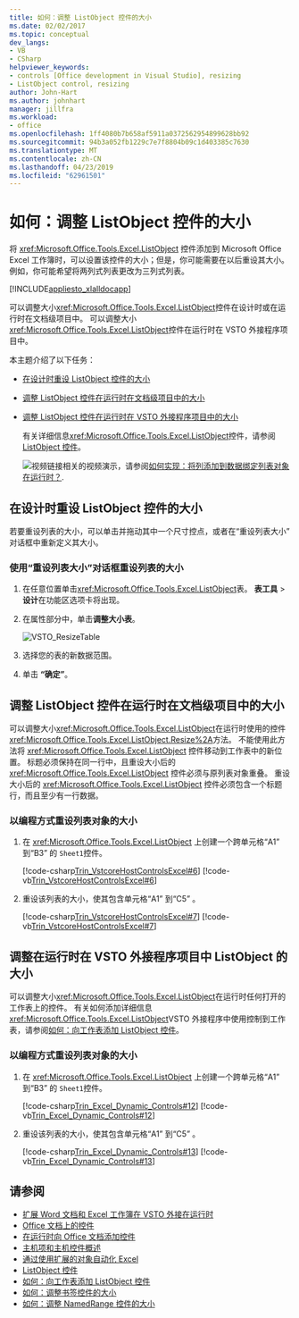 ```yaml
---
title: 如何：调整 ListObject 控件的大小
ms.date: 02/02/2017
ms.topic: conceptual
dev_langs:
- VB
- CSharp
helpviewer_keywords:
- controls [Office development in Visual Studio], resizing
- ListObject control, resizing
author: John-Hart
ms.author: johnhart
manager: jillfra
ms.workload:
- office
ms.openlocfilehash: 1ff4080b7b658af5911a0372562954899628bb92
ms.sourcegitcommit: 94b3a052fb1229c7e7f8804b09c1d403385c7630
ms.translationtype: MT
ms.contentlocale: zh-CN
ms.lasthandoff: 04/23/2019
ms.locfileid: "62961501"
---
```

# <a name="how-to-resize-listobject-controls"></a>如何：调整 ListObject 控件的大小
  将 <xref:Microsoft.Office.Tools.Excel.ListObject> 控件添加到 Microsoft Office Excel 工作簿时，可以设置该控件的大小；但是，你可能需要在以后重设其大小。 例如，你可能希望将两列式列表更改为三列式列表。

 [!INCLUDE[appliesto_xlalldocapp](../vsto/includes/appliesto-xlalldocapp-md.md)]

 可以调整大小<xref:Microsoft.Office.Tools.Excel.ListObject>控件在设计时或在运行时在文档级项目中。 可以调整大小<xref:Microsoft.Office.Tools.Excel.ListObject>控件在运行时在 VSTO 外接程序项目中。

 本主题介绍了以下任务：

- [在设计时重设 ListObject 控件的大小](#designtime)

- [调整 ListObject 控件在运行时在文档级项目中的大小](#runtimedoclevel)

- [调整 ListObject 控件在运行时在 VSTO 外接程序项目中的大小](#runtimeaddin)

  有关详细信息<xref:Microsoft.Office.Tools.Excel.ListObject>控件，请参阅[ListObject 控件](../vsto/listobject-control.md)。

  ![视频链接](../vsto/media/playvideo.gif "链接至视频")相关的视频演示，请参阅[如何实现：将列添加到数据绑定列表对象在运行时？](http://go.microsoft.com/fwlink/?LinkID=130318).

## <a name="designtime"></a> 在设计时重设 ListObject 控件的大小
 若要重设列表的大小，可以单击并拖动其中一个尺寸控点，或者在“重设列表大小”  对话框中重新定义其大小。

### <a name="to-resize-a-list-by-using-the-resize-list-dialog-box"></a>使用“重设列表大小”对话框重设列表的大小

1. 在任意位置单击<xref:Microsoft.Office.Tools.Excel.ListObject>表。 **表工具** > **设计**在功能区选项卡将出现。

2. 在属性部分中，单击**调整大小表**。

    ![VSTO_ResizeTable](../vsto/media/vsto-resizetable.png)

3. 选择您的表的新数据范围。

4. 单击 **“确定”**。

## <a name="runtimedoclevel"></a> 调整 ListObject 控件在运行时在文档级项目中的大小
 可以调整大小<xref:Microsoft.Office.Tools.Excel.ListObject>在运行时使用的控件<xref:Microsoft.Office.Tools.Excel.ListObject.Resize%2A>方法。 不能使用此方法将 <xref:Microsoft.Office.Tools.Excel.ListObject> 控件移动到工作表中的新位置。 标题必须保持在同一行中，且重设大小后的 <xref:Microsoft.Office.Tools.Excel.ListObject> 控件必须与原列表对象重叠。 重设大小后的 <xref:Microsoft.Office.Tools.Excel.ListObject> 控件必须包含一个标题行，而且至少有一行数据。

### <a name="to-resize-a-list-object-programmatically"></a>以编程方式重设列表对象的大小

1. 在 <xref:Microsoft.Office.Tools.Excel.ListObject> 上创建一个跨单元格“A1”  到“B3”  的 `Sheet1`控件。

     [!code-csharp[Trin_VstcoreHostControlsExcel#6](../vsto/codesnippet/CSharp/Trin_VstcoreHostControlsExcelCS/Sheet1.cs#6)]
     [!code-vb[Trin_VstcoreHostControlsExcel#6](../vsto/codesnippet/VisualBasic/Trin_VstcoreHostControlsExcelVB/Sheet1.vb#6)]

2. 重设该列表的大小，使其包含单元格“A1”  到“C5” 。

     [!code-csharp[Trin_VstcoreHostControlsExcel#7](../vsto/codesnippet/CSharp/Trin_VstcoreHostControlsExcelCS/Sheet1.cs#7)]
     [!code-vb[Trin_VstcoreHostControlsExcel#7](../vsto/codesnippet/VisualBasic/Trin_VstcoreHostControlsExcelVB/Sheet1.vb#7)]

## <a name="runtimeaddin"></a> 调整在运行时在 VSTO 外接程序项目中 ListObject 的大小
 可以调整大小<xref:Microsoft.Office.Tools.Excel.ListObject>在运行时任何打开的工作表上的控件。 有关如何添加详细信息<xref:Microsoft.Office.Tools.Excel.ListObject>VSTO 外接程序中使用控制到工作表，请参阅[如何：向工作表添加 ListObject 控件](../vsto/how-to-add-listobject-controls-to-worksheets.md)。

### <a name="to-resize-a-list-object-programmatically"></a>以编程方式重设列表对象的大小

1. 在 <xref:Microsoft.Office.Tools.Excel.ListObject> 上创建一个跨单元格“A1”  到“B3”  的 `Sheet1`控件。

     [!code-csharp[Trin_Excel_Dynamic_Controls#12](../vsto/codesnippet/CSharp/Trin_Excel_Dynamic_Controls/ThisAddIn.cs#12)]
     [!code-vb[Trin_Excel_Dynamic_Controls#12](../vsto/codesnippet/VisualBasic/Trin_Excel_Dynamic_Controls/ThisAddIn.vb#12)]

2. 重设该列表的大小，使其包含单元格“A1”  到“C5” 。

     [!code-csharp[Trin_Excel_Dynamic_Controls#13](../vsto/codesnippet/CSharp/Trin_Excel_Dynamic_Controls/ThisAddIn.cs#13)]
     [!code-vb[Trin_Excel_Dynamic_Controls#13](../vsto/codesnippet/VisualBasic/Trin_Excel_Dynamic_Controls/ThisAddIn.vb#13)]

## <a name="see-also"></a>请参阅
- [扩展 Word 文档和 Excel 工作簿在 VSTO 外接在运行时](../vsto/extending-word-documents-and-excel-workbooks-in-vsto-add-ins-at-run-time.md)
- [Office 文档上的控件](../vsto/controls-on-office-documents.md)
- [在运行时向 Office 文档添加控件](../vsto/adding-controls-to-office-documents-at-run-time.md)
- [主机项和主机控件概述](../vsto/host-items-and-host-controls-overview.md)
- [通过使用扩展的对象自动化 Excel](../vsto/automating-excel-by-using-extended-objects.md)
- [ListObject 控件](../vsto/listobject-control.md)
- [如何：向工作表添加 ListObject 控件](../vsto/how-to-add-listobject-controls-to-worksheets.md)
- [如何：调整书签控件的大小](../vsto/how-to-resize-bookmark-controls.md)
- [如何：调整 NamedRange 控件的大小](../vsto/how-to-resize-namedrange-controls.md)
